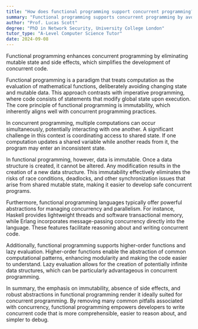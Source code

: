```yaml
---
title: "How does functional programming support concurrent programming?"
summary: "Functional programming supports concurrent programming by avoiding mutable state and side effects, which simplifies concurrent code."
author: "Prof. Lucas Scott"
degree: "PhD in Network Security, University College London"
tutor_type: "A-Level Computer Science Tutor"
date: 2024-09-08
---
```


Functional programming enhances concurrent programming by eliminating mutable state and side effects, which simplifies the development of concurrent code.

Functional programming is a paradigm that treats computation as the evaluation of mathematical functions, deliberately avoiding changing state and mutable data. This approach contrasts with imperative programming, where code consists of statements that modify global state upon execution. The core principle of functional programming is immutability, which inherently aligns well with concurrent programming practices.

In concurrent programming, multiple computations can occur simultaneously, potentially interacting with one another. A significant challenge in this context is coordinating access to shared state. If one computation updates a shared variable while another reads from it, the program may enter an inconsistent state.

In functional programming, however, data is immutable. Once a data structure is created, it cannot be altered. Any modification results in the creation of a new data structure. This immutability effectively eliminates the risks of race conditions, deadlocks, and other synchronization issues that arise from shared mutable state, making it easier to develop safe concurrent programs.

Furthermore, functional programming languages typically offer powerful abstractions for managing concurrency and parallelism. For instance, Haskell provides lightweight threads and software transactional memory, while Erlang incorporates message-passing concurrency directly into the language. These features facilitate reasoning about and writing concurrent code.

Additionally, functional programming supports higher-order functions and lazy evaluation. Higher-order functions enable the abstraction of common computational patterns, enhancing modularity and making the code easier to understand. Lazy evaluation allows for the creation of potentially infinite data structures, which can be particularly advantageous in concurrent programming.

In summary, the emphasis on immutability, absence of side effects, and robust abstractions in functional programming render it ideally suited for concurrent programming. By removing many common pitfalls associated with concurrency, functional programming empowers developers to write concurrent code that is more comprehensible, easier to reason about, and simpler to debug.
    